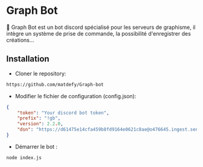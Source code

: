 # Graph Bot

🎨 Graph Bot est un bot discord spécialisé pour les serveurs de graphisme, il intègre un système de prise de commande, la possibilité d'enregistrer des créations...

## Installation

* Cloner le repository:
```sh
https://github.com/matdefy/Graph-bot
```

* Modifier le fichier de configuration (config.json):
```json
{
    "token": "Your discord bot token",
    "prefix": "!gb",
    "version": 2.2.0,
    "dsn": "https://d61475e14cfa459b8fd9164e0621c8ae@o476645.ingest.sentry.io/5516637"
}
```

* Démarrer le bot :
```sh
node index.js
```
 

